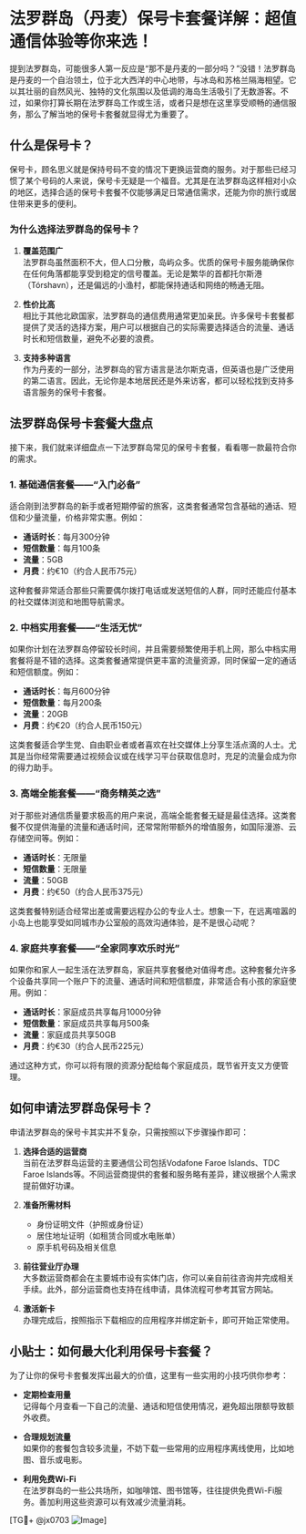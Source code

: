 # 法罗群岛（丹麦）保号卡套餐详解：超值通信体验等你来选！

提到法罗群岛，可能很多人第一反应是“那不是丹麦的一部分吗？”没错！法罗群岛是丹麦的一个自治领土，位于北大西洋的中心地带，与冰岛和苏格兰隔海相望。它以其壮丽的自然风光、独特的文化氛围以及低调的海岛生活吸引了无数游客。不过，如果你打算长期在法罗群岛工作或生活，或者只是想在这里享受顺畅的通信服务，那么了解当地的保号卡套餐就显得尤为重要了。

## 什么是保号卡？

保号卡，顾名思义就是保持号码不变的情况下更换运营商的服务。对于那些已经习惯了某个号码的人来说，保号卡无疑是一个福音。尤其是在法罗群岛这样相对小众的地区，选择合适的保号卡套餐不仅能够满足日常通信需求，还能为你的旅行或居住带来更多的便利。

### 为什么选择法罗群岛的保号卡？

1. **覆盖范围广**  
   法罗群岛虽然面积不大，但人口分散，岛屿众多。优质的保号卡服务能确保你在任何角落都能享受到稳定的信号覆盖。无论是繁华的首都托尔斯港（Tórshavn），还是偏远的小渔村，都能保持通话和网络的畅通无阻。

2. **性价比高**  
   相比于其他北欧国家，法罗群岛的通信费用通常更加亲民。许多保号卡套餐都提供了灵活的选择方案，用户可以根据自己的实际需要选择适合的流量、通话时长和短信数量，避免不必要的浪费。

3. **支持多种语言**  
   作为丹麦的一部分，法罗群岛的官方语言是法尔斯克语，但英语也是广泛使用的第二语言。因此，无论你是本地居民还是外来访客，都可以轻松找到支持多语言服务的保号卡套餐。

## 法罗群岛保号卡套餐大盘点

接下来，我们就来详细盘点一下法罗群岛常见的保号卡套餐，看看哪一款最符合你的需求。

### 1. 基础通信套餐——“入门必备”

适合刚到法罗群岛的新手或者短期停留的旅客，这类套餐通常包含基础的通话、短信和少量流量，价格非常实惠。例如：

- **通话时长**：每月300分钟
- **短信数量**：每月100条
- **流量**：5GB
- **月费**：约€10（约合人民币75元）

这种套餐非常适合那些只需要偶尔拨打电话或发送短信的人群，同时还能应付基本的社交媒体浏览和地图导航需求。

### 2. 中档实用套餐——“生活无忧”

如果你计划在法罗群岛停留较长时间，并且需要频繁使用手机上网，那么中档实用套餐将是不错的选择。这类套餐通常提供更丰富的流量资源，同时保留一定的通话和短信额度。例如：

- **通话时长**：每月600分钟
- **短信数量**：每月200条
- **流量**：20GB
- **月费**：约€20（约合人民币150元）

这类套餐适合学生党、自由职业者或者喜欢在社交媒体上分享生活点滴的人士。尤其是当你经常需要通过视频会议或在线学习平台获取信息时，充足的流量会成为你的得力助手。

### 3. 高端全能套餐——“商务精英之选”

对于那些对通信质量要求极高的用户来说，高端全能套餐无疑是最佳选择。这类套餐不仅提供海量的流量和通话时间，还常常附带额外的增值服务，如国际漫游、云存储空间等。例如：

- **通话时长**：无限量
- **短信数量**：无限量
- **流量**：50GB
- **月费**：约€50（约合人民币375元）

这类套餐特别适合经常出差或需要远程办公的专业人士。想象一下，在远离喧嚣的小岛上也能享受如同城市办公室般的高效沟通体验，是不是很心动呢？

### 4. 家庭共享套餐——“全家同享欢乐时光”

如果你和家人一起生活在法罗群岛，家庭共享套餐绝对值得考虑。这种套餐允许多个设备共享同一个账户下的流量、通话时间和短信额度，非常适合有小孩的家庭使用。例如：

- **通话时长**：家庭成员共享每月1000分钟
- **短信数量**：家庭成员共享每月500条
- **流量**：家庭成员共享50GB
- **月费**：约€30（约合人民币225元）

通过这种方式，你可以将有限的资源分配给每个家庭成员，既节省开支又方便管理。

## 如何申请法罗群岛保号卡？

申请法罗群岛的保号卡其实并不复杂，只需按照以下步骤操作即可：

1. **选择合适的运营商**  
   当前在法罗群岛运营的主要通信公司包括Vodafone Faroe Islands、TDC Faroe Islands等。不同运营商提供的套餐和服务略有差异，建议根据个人需求提前做好功课。

2. **准备所需材料**  
   - 身份证明文件（护照或身份证）
   - 居住地址证明（如租赁合同或水电账单）
   - 原手机号码及相关信息

3. **前往营业厅办理**  
   大多数运营商都会在主要城市设有实体门店，你可以亲自前往咨询并完成相关手续。此外，部分运营商也支持在线申请，具体流程可参考其官方网站。

4. **激活新卡**  
   办理完成后，按照指示下载相应的应用程序并绑定新卡，即可开始正常使用。

## 小贴士：如何最大化利用保号卡套餐？

为了让你的保号卡套餐发挥出最大的价值，这里有一些实用的小技巧供你参考：

- **定期检查用量**  
  记得每个月查看一下自己的流量、通话和短信使用情况，避免超出限额导致额外收费。

- **合理规划流量**  
  如果你的套餐包含较多流量，不妨下载一些常用的应用程序离线使用，比如地图、音乐或电影。

- **利用免费Wi-Fi**  
  在法罗群岛的一些公共场所，如咖啡馆、图书馆等，往往提供免费Wi-Fi服务。善加利用这些资源可以有效减少流量消耗。

[TG💪+ @jx0703 ![Image](https://github.com/user-attachments/assets/dbca1d08-cadb-493c-b0ec-ad6f7a83f270)]